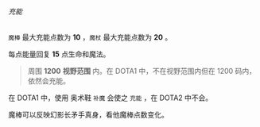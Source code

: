 ###### 充能

`魔棒` 最大充能点数为 **10** ，`魔杖` 最大充能点数为 **20** 。

每点能量回复 **15** 点生命和魔法。

> 周围 **1200** **视野范围** 内。在 DOTA1 中，不在视野范围内但在 1200 码内，依然会充能。



在 DOTA1 中，使用 奥术鞋 `补魔` 会使之 `充能` ，在 DOTA2 中不会。



魔棒可以反映幻影长矛手真身，看他魔棒点数变化。